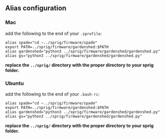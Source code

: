 ## Alias configuration

### Mac
add the following to the end of your `.zprofile`:
```
alias spade="cd ~../sprig/firmware/spade"
export PATH=../sprig/firmware/gardenshed:$PATH
alias gardenshed="python3 ../sprig/firmware/gardenshed/gardenshed.py"
alias gs="python3 ../sprig/firmware/gardenshed/gardenshed.py"
```
**replace the `../sprig/` directory with the proper directory to your sprig folder.**


### Ubuntu
add the following to the end of your `.bash-rc`:
```
alias spade="cd ~../sprig/firmware/spade"
export PATH=../sprig/firmware/gardenshed:$PATH
alias gardenshed="python3 ../sprig/firmware/gardenshed/gardenshed.py"
alias gs="python3 ../sprig/firmware/gardenshed/gardenshed.py"
```
**replace the `../sprig/` directory with the proper directory to your sprig folder.**
